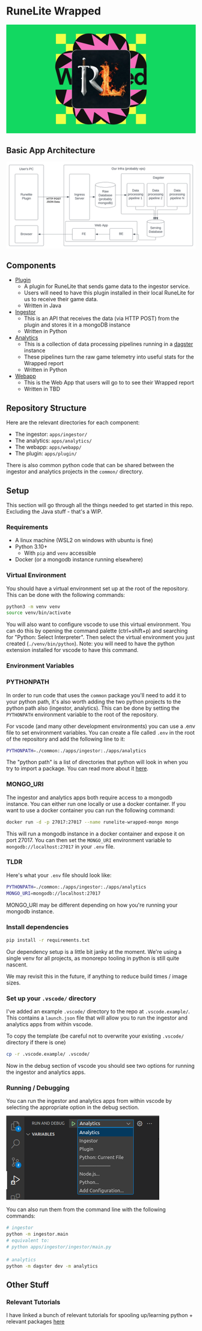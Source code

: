# RuneLite Wrapped
![banner](/assets/runelite_wrapped_icon_wide.png)


## Basic App Architecture

![Architecture Graph](/assets/runelite_wrapped_architecture.svg)

## Components

* [Plugin](/apps/plugin/README.md)
  * A plugin for RuneLite that sends game data to the ingestor service.
  * Users will need to have this plugin installed in their local RuneLite for us to receive their game data.
  * Written in Java
* [Ingestor](/apps/ingestor/README.md)
  * This is an API that receives the data (via HTTP POST) from the plugin and stores it in a mongoDB instance
  * Written in Python
* [Analytics](/apps/analytics/README.md)
  * This is a collection of data processing pipelines running in a [dagster](https://dagster.io/) instance
  * These pipelines turn the raw game telemetry into useful stats for the Wrapped report
  * Written in Python
* [Webapp](/apps/webapp/README.md)
  * This is the Web App that users will go to to see their Wrapped report
  * Written in TBD

## Repository Structure

Here are the relevant directories for each component:
* The ingestor: `apps/ingestor/`
* The analytics: `apps/analytics/`
* The webapp: `apps/webapp/`
* The plugin: `apps/plugin/`

There is also common python code that can be shared between the ingestor and analytics projects in the `common/` directory.

## Setup

This section will go through all the things needed to get started in this repo. Excluding the Java stuff - that's a WIP.

### Requirements

* A linux machine (WSL2 on windows with ubuntu is fine)
* Python 3.10+
  * With `pip` and `venv` accessible
* Docker (or a mongodb instance running elsewhere)

### Virtual Environment

You should have a virtual environment set up at the root of the repository. This can be done with the following commands:

```bash
python3 -m venv venv
source venv/bin/activate
```

You will also want to configure vscode to use this virtual environment. You can do this by opening the command palette (ctrl+shift+p) and searching for "Python: Select Interpreter". Then select the virtual environment you just created (`./venv/bin/python`). Note: you will need to have the python extension installed for vscode to have this command.

### Environment Variables
### PYTHONPATH

In order to run code that uses the `common` package you'll need to add it to your python path, it's also worth adding the two python projects to the python path also (ingestor, analytics). This can be done by setting the `PYTHONPATH` environment variable to the root of the repository.

For vscode (and many other development environments) you can use a .env file to set environment variables. You can create a file called `.env` in the root of the repository and add the following line to it:

```bash
PYTHONPATH=./common:./apps/ingestor:./apps/analytics
```

The "python path" is a list of directories that python will look in when you try to import a package. You can read more about it [here](https://docs.python.org/3/tutorial/modules.html#the-module-search-path).

### MONGO_URI

The ingestor and analytics apps both require access to a mongodb instance. You can either run one locally or use a docker container. If you want to use a docker container you can run the following command:

```bash
docker run -d -p 27017:27017 --name runelite-wrapped-mongo mongo
```

This will run a mongodb instance in a docker container and expose it on port 27017. You can then set the `MONGO_URI` environment variable to `mongodb://localhost:27017` in your `.env` file.

### TLDR

Here's what your `.env` file should look like:

```bash
PYTHONPATH=./common:./apps/ingestor:./apps/analytics
MONGO_URI=mongodb://localhost:27017
```

MONGO_URI may be different depending on how you're running your mongodb instance.

### Install dependencies

```bash
pip install -r requirements.txt
```

Our dependency setup is a little bit janky at the moment. We're using a single venv for all projects, as monorepo tooling in python is still quite nascent.

We may revisit this in the future, if anything to reduce build times / image sizes.

### Set up your `.vscode/` directory

I've added an example `.vscode/` directory to the repo at `.vscode.example/`. This contains a `launch.json` file that will allow you to run the ingestor and analytics apps from within vscode.

To copy the template (be careful not to overwrite your existing `.vscode/` directory if there is one)

```bash
cp -r .vscode.example/ .vscode/
```
Now in the debug section of vscode you should see two options for running the ingestor and analytics apps.

### Running / Debugging

You can run the ingestor and analytics apps from within vscode by selecting the appropriate option in the debug section.

![vscode_debug_launcher](docs/images/image.png)

You can also run them from the command line with the following commands:

```bash
# ingestor
python -m ingestor.main
# equivalent to:
# python apps/ingestor/ingestor/main.py

# analytics
python -m dagster dev -m analytics
```

## Other Stuff
### Relevant Tutorials

I have linked a bunch of relevant tutorials for spooling up/learning python + relevant packages [here](/docs/tutorials/)

